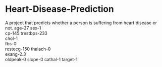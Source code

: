 # Heart-Disease-Prediction
A project that predicts whether a person is suffering from heart disease or not.
age-37
sex-1	
cp-145 
trestbps-233	
chol-1	
fbs-0	
restecg-150	
thalach-0	
exang-2.3	
oldpeak-0 
slope-0	
cathal-1 
target-1

